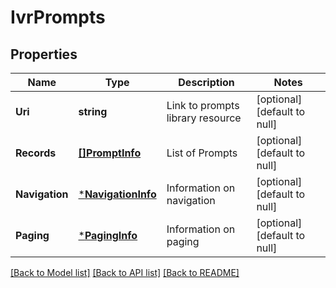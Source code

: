 # IvrPrompts

## Properties
Name | Type | Description | Notes
------------ | ------------- | ------------- | -------------
**Uri** | **string** | Link to prompts library resource | [optional] [default to null]
**Records** | [**[]PromptInfo**](PromptInfo.md) | List of Prompts | [optional] [default to null]
**Navigation** | [***NavigationInfo**](NavigationInfo.md) | Information on navigation | [optional] [default to null]
**Paging** | [***PagingInfo**](PagingInfo.md) | Information on paging | [optional] [default to null]

[[Back to Model list]](../README.md#documentation-for-models) [[Back to API list]](../README.md#documentation-for-api-endpoints) [[Back to README]](../README.md)


